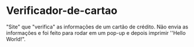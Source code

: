 # Verificador-de-cartao
"Site" que "verifica" as informações de um cartão de crédito. Não envia as informações e foi feito para rodar em um pop-up e depois imprimir ''Hello World!".
